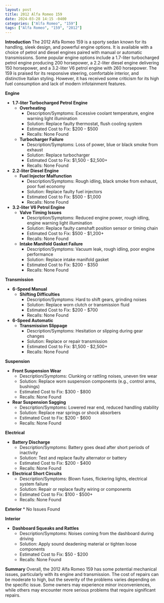 ```yaml
---
layout: post
title: 2012 Alfa Romeo 159
date: 2024-03-28 14:15 -0400
categories: ["Alfa Romeo", "159"]
tags: ["Alfa Romeo", "159", "2012"]
---
```

**Introduction**
The 2012 Alfa Romeo 159 is a sporty sedan known for its handling, sleek design, and powerful engine options. It is available with a choice of petrol and diesel engines paired with manual or automatic transmissions. Some popular engine options include a 1.7-liter turbocharged petrol engine producing 200 horsepower, a 2.2-liter diesel engine delivering 150 horsepower, and a 3.2-liter V6 petrol engine with 260 horsepower. The 159 is praised for its responsive steering, comfortable interior, and distinctive Italian styling. However, it has received some criticism for its high fuel consumption and lack of modern infotainment features.

**Engine**
* **1.7-liter Turbocharged Petrol Engine**
    * **Overheating**
        * Description/Symptoms: Excessive coolant temperature, engine warning light illumination
        * Solution: Replace faulty thermostat, flush cooling system
        * Estimated Cost to Fix: $200 - $500
        * Recalls: None Found
    * **Turbocharger Failure**
        * Description/Symptoms: Loss of power, blue or black smoke from exhaust
        * Solution: Replace turbocharger
        * Estimated Cost to Fix: $1,500 - $2,500+
        * Recalls: None Found
* **2.2-liter Diesel Engine**
    * **Fuel Injector Malfunction**
        * Description/Symptoms: Rough idling, black smoke from exhaust, poor fuel economy
        * Solution: Replace faulty fuel injectors
        * Estimated Cost to Fix: $500 - $1,000
        * Recalls: None Found
* **3.2-liter V6 Petrol Engine**
    * **Valve Timing Issues**
        * Description/Symptoms: Reduced engine power, rough idling, engine warning light illumination
        * Solution: Replace faulty camshaft position sensor or timing chain
        * Estimated Cost to Fix: $500 - $1,200+
        * Recalls: None Found
    * **Intake Manifold Gasket Failure**
        * Description/Symptoms: Vacuum leak, rough idling, poor engine performance
        * Solution: Replace intake manifold gasket
        * Estimated Cost to Fix: $200 - $350
        * Recalls: None Found

**Transmission**
* **6-Speed Manual**
    * **Shifting Difficulties**
        * Description/Symptoms: Hard to shift gears, grinding noises
        * Solution: Replace worn clutch or transmission fluid
        * Estimated Cost to Fix: $200 - $700
        * Recalls: None Found
* **6-Speed Automatic**
    * **Transmission Slippage**
        * Description/Symptoms: Hesitation or slipping during gear changes
        * Solution: Replace or repair transmission
        * Estimated Cost to Fix: $1,500 - $2,500+
        * Recalls: None Found

**Suspension**
* **Front Suspension Wear**
    * Description/Symptoms: Clunking or rattling noises, uneven tire wear
    * Solution: Replace worn suspension components (e.g., control arms, bushings)
    * Estimated Cost to Fix: $300 - $800
    * Recalls: None Found
* **Rear Suspension Sagging**
    * Description/Symptoms: Lowered rear end, reduced handling stability
    * Solution: Replace rear springs or shock absorbers
    * Estimated Cost to Fix: $200 - $600
    * Recalls: None Found

**Electrical**
* **Battery Discharge**
    * Description/Symptoms: Battery goes dead after short periods of inactivity
    * Solution: Test and replace faulty alternator or battery
    * Estimated Cost to Fix: $200 - $400
    * Recalls: None Found
* **Electrical Short Circuits**
    * Description/Symptoms: Blown fuses, flickering lights, electrical system failure
    * Solution: Repair or replace faulty wiring or components
    * Estimated Cost to Fix: $100 - $500+
    * Recalls: None Found

**Exterior**
    * No Issues Found

**Interior**
* **Dashboard Squeaks and Rattles**
    * Description/Symptoms: Noises coming from the dashboard during driving
    * Solution: Apply sound deadening material or tighten loose components
    * Estimated Cost to Fix: $50 - $200
    * Recalls: None Found

**Summary**
Overall, the 2012 Alfa Romeo 159 has some potential mechanical issues, particularly with its engine and transmission. The cost of repairs can be moderate to high, but the severity of the problems varies depending on the specific issue. Some owners may experience minor inconveniences, while others may encounter more serious problems that require significant repairs.
